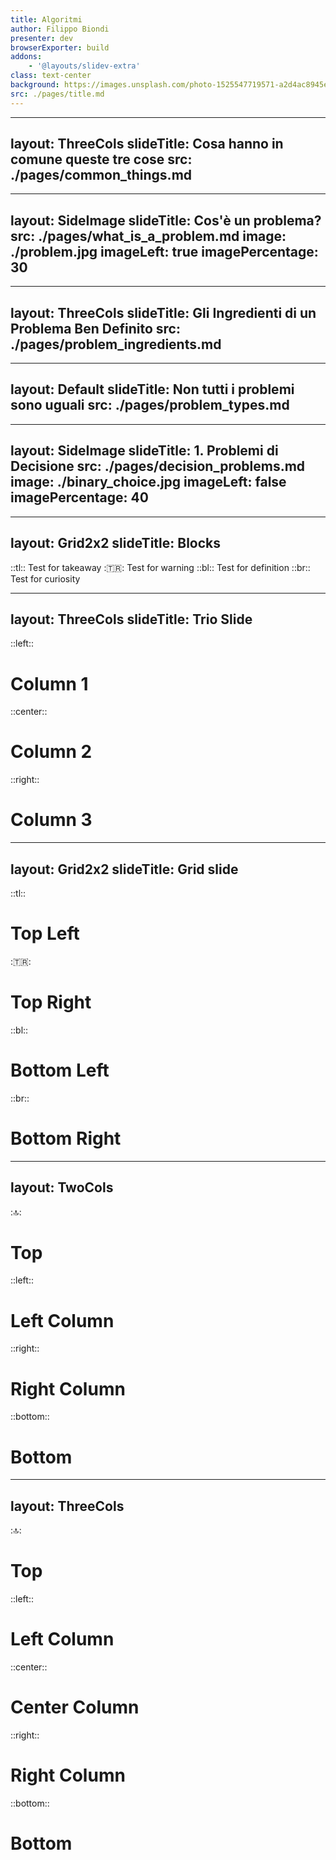 ```yaml
---
title: Algoritmi
author: Filippo Biondi
presenter: dev
browserExporter: build
addons:
    - '@layouts/slidev-extra'
class: text-center
background: https://images.unsplash.com/photo-1525547719571-a2d4ac8945e2?q=80&w=1064&auto=format&fit=crop&ixlib=rb-4.1.0&ixid=M3wxMjA3fDB8MHxwaG90by1wYWdlfHx8fGVufDB8fHx8fA%3D%3D
src: ./pages/title.md
---
```


---
layout: ThreeCols
slideTitle: Cosa hanno in comune queste tre cose
src: ./pages/common_things.md
---

---
layout: SideImage
slideTitle: Cos'è un problema?
src: ./pages/what_is_a_problem.md
image: ./problem.jpg
imageLeft: true
imagePercentage: 30
---

---
layout: ThreeCols
slideTitle: Gli Ingredienti di un Problema Ben Definito
src: ./pages/problem_ingredients.md
---

---
layout: Default
slideTitle: Non tutti i problemi sono uguali
src: ./pages/problem_types.md
---

---
layout: SideImage
slideTitle: 1. Problemi di Decisione
src: ./pages/decision_problems.md
image: ./binary_choice.jpg
imageLeft: false
imagePercentage: 40
---

---
layout: Grid2x2
slideTitle: Blocks
---
::tl::
<TakeawayBlock>
Test for takeaway
</TakeawayBlock>
::tr::
<WarningBlock>
Test for warning
</WarningBlock>
::bl::
<DefinitionBlock>
Test for definition
</DefinitionBlock>
::br::
<CuriosityBlock>
Test for curiosity
</CuriosityBlock>

---
layout: ThreeCols
slideTitle: Trio Slide
---
::left::
# Column 1

::center::
# Column 2

::right::
# Column 3

---
layout: Grid2x2
slideTitle: Grid slide
---
::tl::
# Top Left

::tr::
# Top Right

::bl::
# Bottom Left

::br::
# Bottom Right

---
layout: TwoCols
---
::top::
# Top

::left::
# Left Column

::right::
# Right Column

::bottom::
# Bottom

---
layout: ThreeCols
---
::top::
# Top

::left::
# Left Column

::center::
# Center Column

::right::
# Right Column

::bottom::
# Bottom
